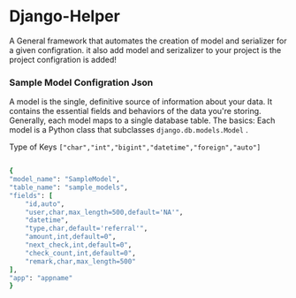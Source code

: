 # Django-Helper

A General framework that automates the creation of model and serializer for a given configration. it also add model and serizalizer to your project is the project configration is added!

### Sample Model Configration Json

A model is the single, definitive source of information about your data. It contains the essential fields and behaviors of the data you're storing. Generally, each model maps to a single database table. The basics: Each model is a Python class that subclasses ```django.db.models.Model``` .

Type of Keys ``` ["char","int","bigint","datetime","foreign","auto"] ```


```ruby

{
"model_name": "SampleModel",
"table_name": "sample_models",
"fields": [
    "id,auto",
    "user,char,max_length=500,default='NA'",
    "datetime",
    "type,char,default='referral'",
    "amount,int,default=0",
    "next_check,int,default=0",
    "check_count,int,default=0",
    "remark,char,max_length=500"
],
"app": "appname"
}


```